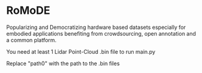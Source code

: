 # RoMoDE
 Popularizing and Democratizing hardware based datasets especially for embodied applications benefiting from crowdsourcing, open annotation and a common platform.
 
 You need at least 1 Lidar Point-Cloud .bin file to run main.py 
 
 Replace "path0" with the path to the .bin files 
  
